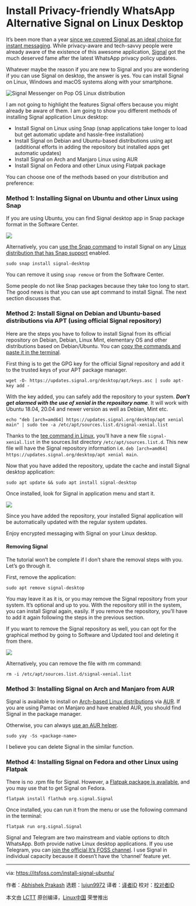 [#]: collector: (lujun9972)
[#]: translator: ( )
[#]: reviewer: ( )
[#]: publisher: ( )
[#]: url: ( )
[#]: subject: (Install Privacy-friendly WhatsApp Alternative Signal on Linux Desktop)
[#]: via: (https://itsfoss.com/install-signal-ubuntu/)
[#]: author: (Abhishek Prakash https://itsfoss.com/author/abhishek/)

Install Privacy-friendly WhatsApp Alternative Signal on Linux Desktop
======

It’s been more than a year [since we covered Signal as an ideal choice for instant messaging][1]. While privacy-aware and tech-savvy people were already aware of the existence of this awesome application, [Signal][2] got the much deserved fame after the latest WhatsApp privacy policy updates.

Whatever maybe the reason if you are new to Signal and you are wondering if you can use Signal on desktop, the answer is yes. You can install Signal on Linux, Windows and macOS systems along with your smartphone.

![Signal Messenger on Pop OS Linux distribution][3]

I am not going to highlight the features Signal offers because you might already be aware of them. I am going to show you different methods of installing Signal application Linux desktop:

  * Install Signal on Linux using Snap (snap applications take longer to load but get automatic update and hassle-free installation)
  * Install Signal on Debian and Ubuntu-based distributions using apt (additional efforts in adding the repository but installed apps get automatic updates)
  * Install Signal on Arch and Manjaro Linux using AUR
  * Install Signal on Fedora and other Linux using Flatpak package



You can choose one of the methods based on your distribution and preference:

### Method 1: Installing Signal on Ubuntu and other Linux using Snap

If you are using Ubuntu, you can find Signal desktop app in Snap package format in the Software Center.

![][4]

Alternatively, you can [use the Snap command][5] to install Signal on any [Linux distribution that has Snap support][6] enabled.

```
sudo snap install signal-desktop
```

You can remove it using `snap remove` or from the Software Center.

Some people do not like Snap packages because they take too long to start. The good news is that you can use apt command to install Signal. The next section discusses that.

### Method 2: Install Signal on Debian and Ubuntu-based distributions via APT (using official Signal repository)

Here are the steps you have to follow to install Signal from its official repository on Debian, Debian, Linux Mint, elementary OS and other distributions based on Debian/Ubuntu. You can [copy the commands and paste it in the terminal][7].

First thing is to get the GPG key for the official Signal repository and add it to the trusted keys of your APT package manager.

```
wget -O- https://updates.signal.org/desktop/apt/keys.asc | sudo apt-key add -
```

With the key added, you can safely add the repository to your system. _**Don’t get alarmed with the use of xenial in the repository name**_. It will work with Ubuntu 18.04, 20.04 and newer version as well as Debian, Mint etc.

```
echo "deb [arch=amd64] https://updates.signal.org/desktop/apt xenial main" | sudo tee -a /etc/apt/sources.list.d/signal-xenial.list
```

Thanks to the [tee command in Linux][8], you’ll have a new file `signal-xenial.list` in the sources.list directory `/etc/apt/sources.list.d`. This new file will have the Signal repository information i.e. `deb [arch=amd64] https://updates.signal.org/desktop/apt xenial main`.

Now that you have added the repository, update the cache and install Signal desktop application:

```
sudo apt update && sudo apt install signal-desktop
```

Once installed, look for Signal in application menu and start it.

![][9]

Since you have added the repository, your installed Signal application will be automatically updated with the regular system updates.

Enjoy encrypted messaging with Signal on your Linux desktop.

#### Removing Signal

The tutorial won’t be complete if I don’t share the removal steps with you. Let’s go through it.

First, remove the application:

```
sudo apt remove signal-desktop
```

You may leave it as it is, or you may remove the Signal repository from your system. It’s optional and up to you. With the repository still in the system, you can install Signal again, easily. If you remove the repository, you’ll have to add it again following the steps in the previous section.

If you want to remove the Signal repository as well, you can opt for the graphical method by going to Software and Updated tool and deleting it from there.

![][10]

Alternatively, you can remove the file with rm command:

```
rm -i /etc/apt/sources.list.d/signal-xenial.list
```

### Method 3: Installing Signal on Arch and Manjaro from AUR

Signal is available to install on [Arch-based Linux distributions][11] via [AUR][12]. If you are using Pamac on Manjaro and have enabled AUR, you should find Signal in the package manager.

Otherwise, you can always [use an AUR helper][13].

```
sudo yay -Ss <package-name>
```

I believe you can delete Signal in the similar function.

### Method 4: Installing Signal on Fedora and other Linux using Flatpak

There is no .rpm file for Signal. However, a [Flatpak package is available][14], and you may use that to get Signal on Fedora.

```
flatpak install flathub org.signal.Signal
```

Once installed, you can run it from the menu or use the following command in the terminal:

```
flatpak run org.signal.Signal
```

Signal and Telegram are two mainstream and viable options to ditch WhatsApp. Both provide native Linux desktop applications. If you use Telegram, you can [join the official It’s FOSS channel][15]. I use Signal in individual capacity because it doesn’t have the ‘channel’ feature yet.

--------------------------------------------------------------------------------

via: https://itsfoss.com/install-signal-ubuntu/

作者：[Abhishek Prakash][a]
选题：[lujun9972][b]
译者：[译者ID](https://github.com/译者ID)
校对：[校对者ID](https://github.com/校对者ID)

本文由 [LCTT](https://github.com/LCTT/TranslateProject) 原创编译，[Linux中国](https://linux.cn/) 荣誉推出

[a]: https://itsfoss.com/author/abhishek/
[b]: https://github.com/lujun9972
[1]: https://itsfoss.com/signal-messaging-app/
[2]: https://signal.org/
[3]: https://i2.wp.com/itsfoss.com/wp-content/uploads/2019/12/signal-shot.jpg?resize=800%2C565&ssl=1
[4]: https://i1.wp.com/itsfoss.com/wp-content/uploads/2021/01/signal-desktop-ubuntu.png?resize=800%2C425&ssl=1
[5]: https://itsfoss.com/use-snap-packages-ubuntu-16-04/
[6]: https://itsfoss.com/install-snap-linux/
[7]: https://itsfoss.com/copy-paste-linux-terminal/
[8]: https://linuxhandbook.com/tee-command/
[9]: https://i0.wp.com/itsfoss.com/wp-content/uploads/2021/01/signal-app-in-ubuntu.jpg?resize=795%2C230&ssl=1
[10]: https://i1.wp.com/itsfoss.com/wp-content/uploads/2021/01/remove-signal-repository.png?resize=800%2C401&ssl=1
[11]: https://itsfoss.com/arch-based-linux-distros/
[12]: https://itsfoss.com/aur-arch-linux/
[13]: https://itsfoss.com/best-aur-helpers/
[14]: https://flathub.org/apps/details/org.signal.Signal
[15]: https://t.me/joinchat/AAAAAEPRGUJrEE1itjpH6A
